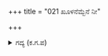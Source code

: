 +++
title = "021 ಖೂಳನೆಮ್ಬೆನೆ ನೀ"

+++

<details><summary>ಗದ್ಯ (ಕ.ಗ.ಪ) </summary>

21. ನಿನ್ನನ್ನು ನೀಚ ಎನ್ನಲೆ, ನೀನು ಸಮಸ್ತ ಕಲಾ ನಿಪುಣ. ಬಾಲಕ ಎನ್ನಲೆ, ತಳಿತ ತನುವಿನ ಮೇಲೆ ಹಣ್ಣಾದ ಕೂದಲು ಬೀಡು ಬಿಟ್ಟಿದೆ. ಹೇಳು ಹೇಳು. ಇನ್ನೊಮ್ಮೆ ನುಡಿ ನುಡಿ. ಕಿವಿಯಾರೆ ಕೇಳುತ್ತೇನೆ. ಕರ್ಣನ ಕಾಳೆಗಕ್ಕೆ ನಾವು ಸಾರಥಿಗಳೇ ಶಿವಶಿವಾ ಎಂದನು.
</details>
